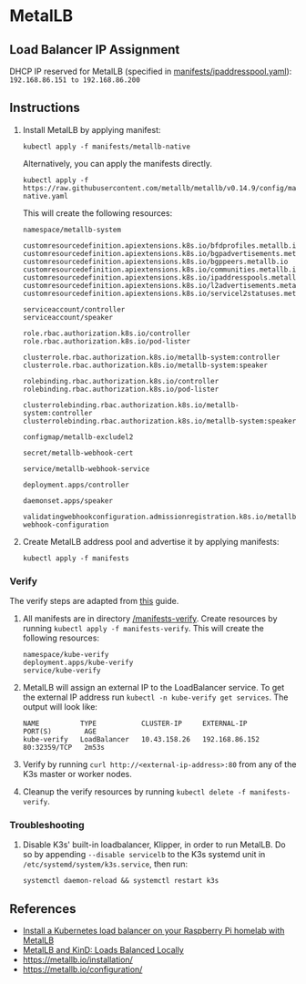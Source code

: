# MetalLB

## Load Balancer IP Assignment

DHCP IP reserved for MetalLB (specified in [manifests/ipaddresspool.yaml](manifests/ipaddresspool.yaml)):
    ```
    192.168.86.151 to 192.168.86.200
    ```

## Instructions

1. Install MetalLB by applying manifest:
    ```
    kubectl apply -f manifests/metallb-native
    ```

    Alternatively, you can apply the manifests directly. 
    ```
    kubectl apply -f https://raw.githubusercontent.com/metallb/metallb/v0.14.9/config/manifests/metallb-native.yaml
    ```

    This will create the following resources:

    ```
    namespace/metallb-system

    customresourcedefinition.apiextensions.k8s.io/bfdprofiles.metallb.io
    customresourcedefinition.apiextensions.k8s.io/bgpadvertisements.metallb.io
    customresourcedefinition.apiextensions.k8s.io/bgppeers.metallb.io
    customresourcedefinition.apiextensions.k8s.io/communities.metallb.io
    customresourcedefinition.apiextensions.k8s.io/ipaddresspools.metallb.io
    customresourcedefinition.apiextensions.k8s.io/l2advertisements.metallb.io
    customresourcedefinition.apiextensions.k8s.io/servicel2statuses.metallb.io

    serviceaccount/controller
    serviceaccount/speaker

    role.rbac.authorization.k8s.io/controller
    role.rbac.authorization.k8s.io/pod-lister

    clusterrole.rbac.authorization.k8s.io/metallb-system:controller
    clusterrole.rbac.authorization.k8s.io/metallb-system:speaker

    rolebinding.rbac.authorization.k8s.io/controller
    rolebinding.rbac.authorization.k8s.io/pod-lister

    clusterrolebinding.rbac.authorization.k8s.io/metallb-system:controller
    clusterrolebinding.rbac.authorization.k8s.io/metallb-system:speaker

    configmap/metallb-excludel2

    secret/metallb-webhook-cert

    service/metallb-webhook-service

    deployment.apps/controller

    daemonset.apps/speaker

    validatingwebhookconfiguration.admissionregistration.k8s.io/metallb-webhook-configuration
    ```

2. Create MetalLB address pool and advertise it by applying manifests:
    ```
    kubectl apply -f manifests
    ```

### Verify

The verify steps are adapted from [this](https://opensource.com/article/20/7/homelab-metallb) guide.

1. All manifests are in directory [/manifests-verify](./manifests-verify/). Create resources by running `kubectl apply -f manifests-verify`. This will create the following resources:
    ```
    namespace/kube-verify
    deployment.apps/kube-verify
    service/kube-verify
    ```

2. MetalLB will assign an external IP to the LoadBalancer service. To get the external IP address run `kubectl -n kube-verify get services`. The output will look like:
    ```
    NAME          TYPE           CLUSTER-IP     EXTERNAL-IP      PORT(S)        AGE
    kube-verify   LoadBalancer   10.43.158.26   192.168.86.152   80:32359/TCP   2m53s
    ```

3. Verify by running `curl http://<external-ip-address>:80` from any of the K3s master or worker nodes.

4. Cleanup the verify resources by running `kubectl delete -f manifests-verify`.

### Troubleshooting

1. Disable K3s' built-in loadbalancer, Klipper, in order to run MetalLB. Do so by appending `--disable servicelb` to the K3s systemd unit in `/etc/systemd/system/k3s.service`, then run:
    ```
    systemctl daemon-reload && systemctl restart k3s
    ```

## References

- [Install a Kubernetes load balancer on your Raspberry Pi homelab with MetalLB
](https://opensource.com/article/20/7/homelab-metallb)
- [MetalLB and KinD: Loads Balanced Locally](https://medium.com/@tylerauerbeck/metallb-and-kind-loads-balanced-locally-1992d60111d8)
- https://metallb.io/installation/
- https://metallb.io/configuration/
